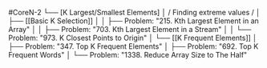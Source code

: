 #CoreN-2
└── [K Largest/Smallest Elements]
    │   / Finding extreme values /
    │
    ├── [[Basic K Selection]]
    │   │   ├── Problem: "215. Kth Largest Element in an Array"
    │   │   ├── Problem: "703. Kth Largest Element in a Stream"
    │   │   └── Problem: "973. K Closest Points to Origin"
    │
    └── [[K Frequent Elements]]
        │   ├── Problem: "347. Top K Frequent Elements"
        │   ├── Problem: "692. Top K Frequent Words"
        │   └── Problem: "1338. Reduce Array Size to The Half"
